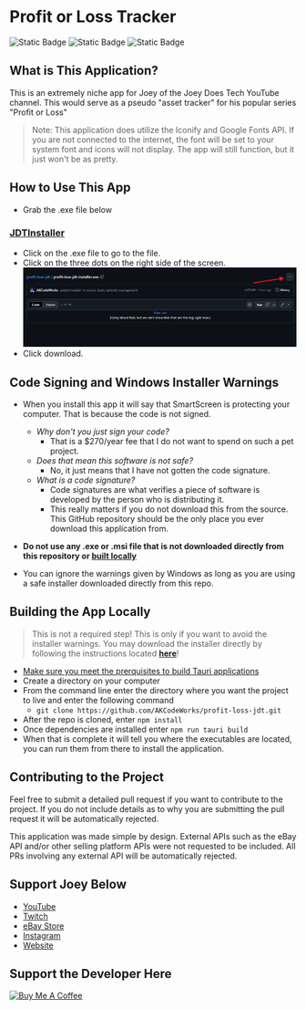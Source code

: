 # Profit or Loss Tracker

![Static Badge](https://img.shields.io/badge/Tauri-2.0-%2324C8D8?logo=tauri)
![Static Badge](https://img.shields.io/badge/Svelte-4.2.7-%23FF3E00?logo=svelte)
![Static Badge](https://img.shields.io/badge/TailwindCSS-3.4-%2306B6D4?logo=tailwindcss)

## What is This Application?

This is an extremely niche app for Joey of the Joey Does Tech YouTube channel. This would serve as a pseudo "asset tracker" for his popular series "Profit or Loss"

> Note: This application does utilize the Iconify and Google Fonts API. If you are not connected to the internet, the font will be set to your system font and icons will not display. The app will still function, but it just won't be as pretty.

## How to Use This App

- Grab the .exe file below

### [JDTInstaller](installers)

- Click on the .exe file to go to the file.
- Click on the three dots on the right side of the screen.
  ![installer](installscreen.png)
- Click download.

## Code Signing and Windows Installer Warnings

- When you install this app it will say that SmartScreen is protecting your computer. That is because the code is not signed.

  - _Why don't you just sign your code?_
    - That is a $270/year fee that I do not want to spend on such a pet project.
  - _Does that mean this software is not safe?_
    - No, it just means that I have not gotten the code signature.
  - _What is a code signature?_
    - Code signatures are what verifies a piece of software is developed by the person who is distributing it.
    - This really matters if you do not download this from the source. This GitHub repository should be the only place you ever download this application from.

- **Do not use any .exe or .msi file that is not downloaded directly from this repository or [built locally](#building-the-app-locally)**

- You can ignore the warnings given by Windows as long as you are using a safe installer downloaded directly from this repo.

## Building the App Locally

> This is not a required step! This is only if you want to avoid the installer warnings. You may download the installer directly by following the instructions located **[here](#jdtinstaller)**!

- [Make sure you meet the prerquisites to build Tauri applications](https://v2.tauri.app/start/prerequisites/)
- Create a directory on your computer
- From the command line enter the directory where you want the project to live and enter the following command
  - `git clone https://github.com/AKCodeWorks/profit-loss-jdt.git`
- After the repo is cloned, enter `npm install`
- Once dependencies are installed enter `npm run tauri build`
- When that is complete it will tell you where the executables are located, you can run them from there to install the application.

## Contributing to the Project

Feel free to submit a detailed pull request if you want to contribute to the project. If you do not include details as to why you are submitting the pull request it will be automatically rejected.

This application was made simple by design. External APIs such as the eBay API and/or other selling platform APIs were not requested to be included. All PRs involving any external API will be automatically rejected.

## Support Joey Below

- [YouTube](https://www.youtube.com/c/JoeyDoesTech)
- [Twitch](https://twitch.tv/joeydoestech)
- [eBay Store](https://ebay.co.uk/str/joeydoestech)
- [Instagram](https://www.instagram.com/joeydoestech)
- [Website](https://www.joeydoestech.com)

## Support the Developer Here

<a href="https://buymeacoffee.com/akcoding916" target="_blank"><img src="https://cdn.buymeacoffee.com/buttons/default-yellow.png" alt="Buy Me A Coffee" height="41" width="174"></a>

